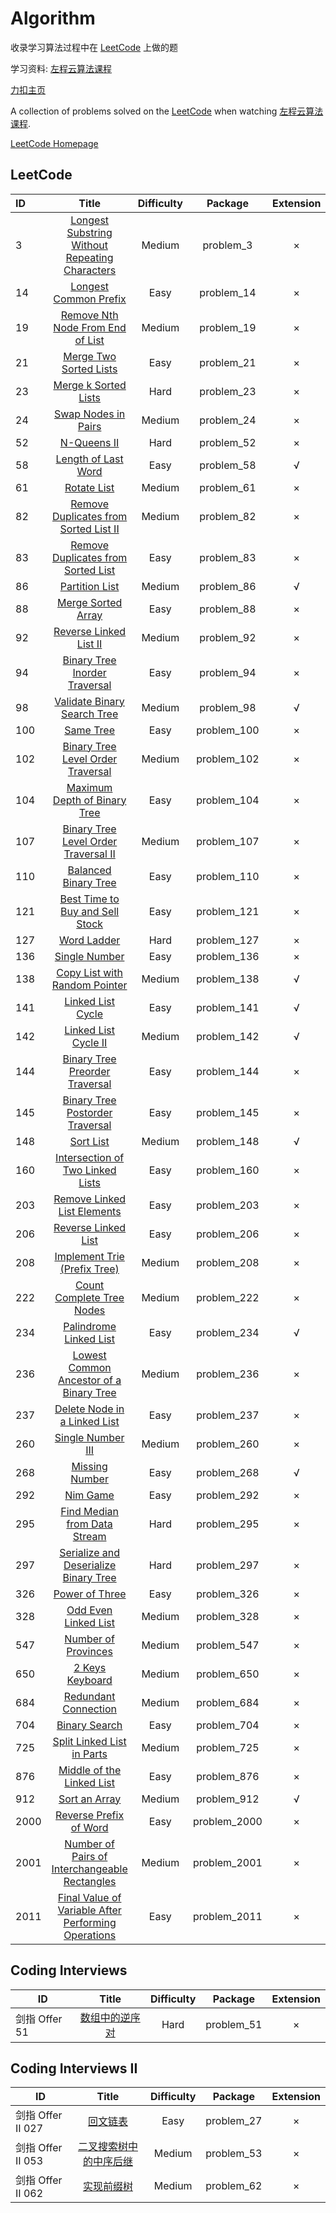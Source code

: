# Algorithm

收录学习算法过程中在 [LeetCode](https://leetcode-cn.com/) 上做的题

学习资料: [左程云算法课程](https://www.bilibili.com/video/BV13g41157hK?spm_id_from=333.999.0.0)

[力扣主页](https://leetcode-cn.com/u/neohv/)

A collection of problems solved on the [LeetCode](https://leetcode-cn.com/) when watching [左程云算法课程](https://www.bilibili.com/video/BV13g41157hK?spm_id_from=333.999.0.0).

[LeetCode Homepage](https://leetcode-cn.com/u/neohv/)

## LeetCode

| ID   |                            Title                             | Difficulty |   Package    | Extension |
| :--- | :----------------------------------------------------------: | :--------: | :----------: | :-------: |
| 3    | [Longest Substring Without Repeating Characters](https://leetcode.com/problems/longest-substring-without-repeating-characters/) |   Medium   |  problem_3   |     ×     |
| 14   | [Longest Common Prefix](https://leetcode.com/problems/longest-common-prefix/) |    Easy    |  problem_14  |     ×     |
| 19   | [Remove Nth Node From End of List](https://leetcode.com/problems/remove-nth-node-from-end-of-list/) |   Medium   |  problem_19  |     ×     |
| 21   | [Merge Two Sorted Lists](https://leetcode.com/problems/merge-two-sorted-lists/) |    Easy    |  problem_21  |     ×     |
| 23   | [Merge k Sorted Lists](https://leetcode.com/problems/merge-k-sorted-lists/) |    Hard    |  problem_23  |     ×     |
| 24   | [Swap Nodes in Pairs](https://leetcode.com/problems/swap-nodes-in-pairs/) |   Medium   |  problem_24  |     ×     |
| 52   |  [N-Queens II](https://leetcode.com/problems/n-queens-ii/)   |    Hard    |  problem_52  |     ×     |
| 58   | [Length of Last Word](https://leetcode.com/problems/length-of-last-word/) |    Easy    |  problem_58  |     √     |
| 61   |  [Rotate List](https://leetcode.com/problems/rotate-list/)   |   Medium   |  problem_61  |     ×     |
| 82   | [Remove Duplicates from Sorted List II](https://leetcode.com/problems/remove-duplicates-from-sorted-list-ii/) |   Medium   |  problem_82  |     ×     |
| 83   | [Remove Duplicates from Sorted List](https://leetcode.com/problems/remove-duplicates-from-sorted-list/) |    Easy    |  problem_83  |     ×     |
| 86   | [Partition List](https://leetcode.com/problems/partition-list/) |   Medium   |  problem_86  |     √     |
| 88   | [Merge Sorted Array](https://leetcode.com/problems/merge-sorted-array/) |    Easy    |  problem_88  |     ×     |
| 92   | [Reverse Linked List II](https://leetcode.com/problems/reverse-linked-list-ii/) |   Medium   |  problem_92  |     ×     |
| 94   | [Binary Tree Inorder Traversal](https://leetcode.com/problems/binary-tree-inorder-traversal/) |    Easy    |  problem_94  |     ×     |
| 98   | [Validate Binary Search Tree](https://leetcode.com/problems/validate-binary-search-tree/) |   Medium   |  problem_98  |     √     |
| 100  |    [Same Tree](https://leetcode.com/problems/same-tree/)     |    Easy    | problem_100  |     ×     |
| 102  | [Binary Tree Level Order Traversal](https://leetcode.com/problems/binary-tree-level-order-traversal/) |   Medium   | problem_102  |     ×     |
| 104  | [Maximum Depth of Binary Tree](https://leetcode.com/problems/maximum-depth-of-binary-tree/) |    Easy    | problem_104  |     ×     |
| 107  | [Binary Tree Level Order Traversal II](https://leetcode.com/problems/binary-tree-level-order-traversal-ii/) |   Medium   | problem_107  |     ×     |
| 110  | [Balanced Binary Tree](https://leetcode.com/problems/balanced-binary-tree/) |    Easy    | problem_110  |     ×     |
| 121  | [Best Time to Buy and Sell Stock](https://leetcode.com/problems/best-time-to-buy-and-sell-stock/) |    Easy    | problem_121  |     ×     |
| 127  |  [Word Ladder](https://leetcode.com/problems/word-ladder/)   |    Hard    | problem_127  |     ×     |
| 136  | [Single Number](https://leetcode.com/problems/single-number/) |    Easy    | problem_136  |     ×     |
| 138  | [Copy List with Random Pointer](https://leetcode.com/problems/copy-list-with-random-pointer/) |   Medium   | problem_138  |     √     |
| 141  | [Linked List Cycle](https://leetcode.com/problems/linked-list-cycle/) |    Easy    | problem_141  |     √     |
| 142  | [Linked List Cycle II](https://leetcode.com/problems/linked-list-cycle-ii/) |   Medium   | problem_142  |     √     |
| 144  | [Binary Tree Preorder Traversal](https://leetcode.com/problems/binary-tree-preorder-traversal/) |    Easy    | problem_144  |     ×     |
| 145  | [Binary Tree Postorder Traversal](https://leetcode.com/problems/binary-tree-postorder-traversal/) |    Easy    | problem_145  |     ×     |
| 148  |    [Sort List](https://leetcode.com/problems/sort-list/)     |   Medium   | problem_148  |     √     |
| 160  | [Intersection of Two Linked Lists](https://leetcode.com/problems/intersection-of-two-linked-lists/) |    Easy    | problem_160  |     ×     |
| 203  | [Remove Linked List Elements](https://leetcode.com/problems/remove-linked-list-elements/) |    Easy    | problem_203  |     ×     |
| 206  | [Reverse Linked List](https://leetcode.com/problems/reverse-linked-list/) |    Easy    | problem_206  |     ×     |
| 208  | [Implement Trie (Prefix Tree)](https://leetcode.com/problems/implement-trie-prefix-tree/) |   Medium   | problem_208  |     ×     |
| 222  | [Count Complete Tree Nodes](https://leetcode.com/problems/count-complete-tree-nodes/) |   Medium   | problem_222  |     ×     |
| 234  | [Palindrome Linked List](https://leetcode.com/problems/palindrome-linked-list/) |    Easy    | problem_234  |     √     |
| 236  | [Lowest Common Ancestor of a Binary Tree](https://leetcode.com/problems/lowest-common-ancestor-of-a-binary-tree/) |   Medium   | problem_236  |     ×     |
| 237  | [Delete Node in a Linked List](https://leetcode.com/problems/delete-node-in-a-linked-list/) |    Easy    | problem_237  |     ×     |
| 260  | [Single Number III](https://leetcode.com/problems/single-number-iii/) |   Medium   | problem_260  |     ×     |
| 268  | [Missing Number](https://leetcode.com/problems/missing-number/) |    Easy    | problem_268  |     √     |
| 292  |     [Nim Game](https://leetcode.com/problems/nim-game/)      |    Easy    | problem_292  |     ×     |
| 295  | [Find Median from Data Stream](https://leetcode.com/problems/find-median-from-data-stream/) |    Hard    | problem_295  |     ×     |
| 297  | [Serialize and Deserialize Binary Tree](https://leetcode.com/problems/serialize-and-deserialize-binary-tree/) |    Hard    | problem_297  |     ×     |
| 326  | [Power of Three](https://leetcode.com/problems/power-of-three/) |    Easy    | problem_326  |     ×     |
| 328  | [Odd Even Linked List](https://leetcode.com/problems/odd-even-linked-list/) |   Medium   | problem_328  |     ×     |
| 547  | [Number of Provinces](https://leetcode.com/problems/number-of-provinces/) |   Medium   | problem_547  |     ×     |
| 650  | [2 Keys Keyboard](https://leetcode.com/problems/2-keys-keyboard/) |   Medium   | problem_650  |     ×     |
| 684  | [Redundant Connection](https://leetcode.com/problems/redundant-connection/) |   Medium   | problem_684  |     ×     |
| 704  | [Binary Search](https://leetcode.com/problems/binary-search/) |    Easy    | problem_704  |     ×     |
| 725  | [Split Linked List in Parts](https://leetcode.com/problems/split-linked-list-in-parts/) |   Medium   | problem_725  |     ×     |
| 876  | [Middle of the Linked List](https://leetcode.com/problems/middle-of-the-linked-list/) |    Easy    | problem_876  |     ×     |
| 912  | [Sort an Array](https://leetcode.com/problems/sort-an-array/) |   Medium   | problem_912  |     √     |
| 2000 | [Reverse Prefix of Word](https://leetcode.com/problems/reverse-prefix-of-word/) |    Easy    | problem_2000 |     ×     |
| 2001 | [Number of Pairs of Interchangeable Rectangles](https://leetcode.com/problems/number-of-pairs-of-interchangeable-rectangles/) |   Medium   | problem_2001 |     ×     |
| 2011 | [Final Value of Variable After Performing Operations](https://leetcode.com/problems/final-value-of-variable-after-performing-operations/) |    Easy    | problem_2011 |     ×     |

## Coding Interviews

| ID            |                            Title                             | Difficulty |  Package   | Extension |
| ------------- | :----------------------------------------------------------: | :--------: | :--------: | :-------: |
| 剑指 Offer 51 | [数组中的逆序对](https://leetcode-cn.com/problems/shu-zu-zhong-de-ni-xu-dui-lcof/) |    Hard    | problem_51 |     ×     |

## Coding Interviews  II

| ID                |                            Title                             | Difficulty |  Package   | Extension |
| ----------------- | :----------------------------------------------------------: | :--------: | :--------: | :-------: |
| 剑指 Offer II 027 |     [回文链表](https://leetcode-cn.com/problems/aMhZSa/)     |    Easy    | problem_27 |     ×     |
| 剑指 Offer II 053 | [二叉搜索树中的中序后继](https://leetcode-cn.com/problems/P5rCT8/) |   Medium   | problem_53 |     ×     |
| 剑指 Offer II 062 |    [实现前缀树](https://leetcode-cn.com/problems/QC3q1f/)    |   Medium   | problem_62 |     ×     |
